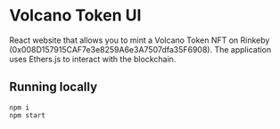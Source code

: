 # Volcano Token UI

React website that allows you to mint a Volcano Token NFT on Rinkeby (0x008D157915CAF7e3e8259A6e3A7507dfa35F6908).  The application uses Ethers.js to interact with the blockchain.

## Running locally

```shell
npm i
npm start
```
